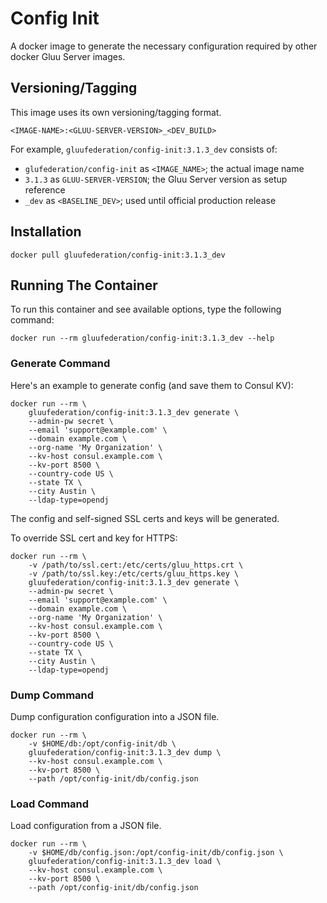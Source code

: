# Config Init

A docker image to generate the necessary configuration required by other docker Gluu Server images.

## Versioning/Tagging

This image uses its own versioning/tagging format.

    <IMAGE-NAME>:<GLUU-SERVER-VERSION>_<DEV_BUILD>

For example, `gluufederation/config-init:3.1.3_dev` consists of:

- `glufederation/config-init` as `<IMAGE_NAME>`; the actual image name
- `3.1.3` as `GLUU-SERVER-VERSION`; the Gluu Server version as setup reference
- `_dev` as `<BASELINE_DEV>`; used until official production release

## Installation

    docker pull gluufederation/config-init:3.1.3_dev

## Running The Container

To run this container and see available options, type the following command:

    docker run --rm gluufederation/config-init:3.1.3_dev --help

### Generate Command

Here's an example to generate config (and save them to Consul KV):

```
docker run --rm \
    gluufederation/config-init:3.1.3_dev generate \
    --admin-pw secret \
    --email 'support@example.com' \
    --domain example.com \
    --org-name 'My Organization' \
    --kv-host consul.example.com \
    --kv-port 8500 \
    --country-code US \
    --state TX \
    --city Austin \
    --ldap-type=opendj
```

The config and self-signed SSL certs and keys will be generated.

To override SSL cert and key for HTTPS:

```
docker run --rm \
    -v /path/to/ssl.cert:/etc/certs/gluu_https.crt \
    -v /path/to/ssl.key:/etc/certs/gluu_https.key \
    gluufederation/config-init:3.1.3_dev generate \
    --admin-pw secret \
    --email 'support@example.com' \
    --domain example.com \
    --org-name 'My Organization' \
    --kv-host consul.example.com \
    --kv-port 8500 \
    --country-code US \
    --state TX \
    --city Austin \
    --ldap-type=opendj
```

### Dump Command

Dump configuration configuration into a JSON file.

```
docker run --rm \
    -v $HOME/db:/opt/config-init/db \
    gluufederation/config-init:3.1.3_dev dump \
    --kv-host consul.example.com \
    --kv-port 8500 \
    --path /opt/config-init/db/config.json
```

### Load Command

Load configuration from a JSON file.

```
docker run --rm \
    -v $HOME/db/config.json:/opt/config-init/db/config.json \
    gluufederation/config-init:3.1.3_dev load \
    --kv-host consul.example.com \
    --kv-port 8500 \
    --path /opt/config-init/db/config.json
```

